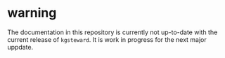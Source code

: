 # warning

The documentation in this repository is currently not up-to-date with the current release of `kgsteward`. It is work in progress for the next major uppdate.


